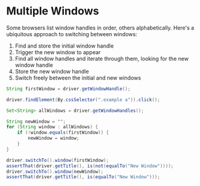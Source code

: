 # Multiple Windows

Some browsers list window handles in order, others alphabetically. Here's a ubiquitous approach to switching between windows:

1. Find and store the initial window handle
2. Trigger the new window to appear
3. Find all window handles and iterate through them, looking for the new window handle
4. Store the new window handle
5. Switch freely between the initial and new windows

```java
String firstWindow = driver.getWindowHandle();

driver.findElement(By.cssSelector(".example a")).click();

Set<String> allWindows = driver.getWindowHandles();

String newWindow = "";
for (String window : allWindows) {
    if (!window.equals(firstWindow)) {
        newWindow = window;
    }
}

driver.switchTo().window(firstWindow);
assertThat(driver.getTitle(), is(not(equalTo("New Window"))));
driver.switchTo().window(newWindow);
assertThat(driver.getTitle(), is(equalTo("New Window")));
```
